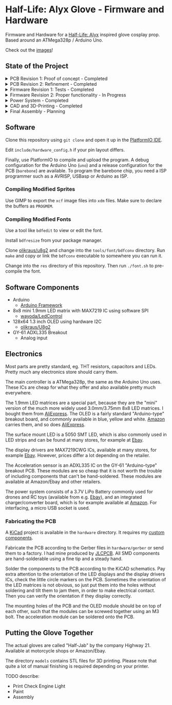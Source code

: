 # Half-Life: Alyx Glove - Firmware and Hardware
Firmware and Hardware for a [Half-Life: Alyx](https://store.steampowered.com/app/546560/HalfLife_Alyx/) inspired glove cosplay prop. Based around an ATMega328p / Arduino Uno.

Check out the [images](https://github.com/StarGate01/hl-alyx-glove/tree/master/images)!

## State of the Project

<details>
  <summary>PCB Revision 1: Proof of concept - Completed</summary>

  - [x] OLED rendering of resin count and sprite
  - [x] Display animations on 3 LED matrices
  - [x] Drive 2 green status LEDs
  - [x] Drive check engine LED
  - [x] Evaluate barebone IC
  - [x] Evaluate display drivers
  - [x] Manufacture board
  - [x] Validate board

</details>
 
<details>
  <summary>PCB Revision 2: Refinement - Completed</summary>

  - [x] Add buttons
  - [x] Add 0.1uF caps to driver ICs
  - [x] Larger power traces
  - [x] Re-think trace width in general
  - [x] Properly lay out mounting holes
  - [x] Optimize VCC trace
  - [x] Move OLED connector
  - [x] Optimize board size
  - [x] Think about inertial measurement unit
  - [x] Drive decorative yellow LEDs
  - [x] Improve ground plane stitching
  - [x] Add source info to silkscreen
  - [x] Add component orientation to  silkscreen
  - [x] Evaluate acceleration sensor
  - [x] Manufacture board
  - [x] Validate board

</details>

<details>
  <summary>Firmware Revision 1: Tests - Completed</summary>

  - [x] Test sensor
  - [x] Display resin count
  - [x] Display blinking hearts
  - [x] Flash LEDs
  - [x] Read buttons

</details>

<details>
  <summary>Firmware Revision 2: Proper functionality - In Progress</summary>

  - [ ] Wrist flick detection
  - [ ] State management w/ buttons
  - [x] Aux LED control
  - [ ] Adjustable amount of hearts

</details>

<details>
  <summary>Power System - Completed</summary>

  - [x] Battery selection
  - [x] Charging management
  - [x] Verify power system

</details>

<details>
  <summary>CAD and 3D-Printing - Completed</summary>

  - [x] Acquire gloves
  - [x] Export models from game
  - [x] Design decorative parts
  - [x] Adapt decorative parts to 3D-Printing
  - [x] Think about paint and mounting
  - [x] Design battery holder
  - [x] Design PCB mount
  - [x] Mount to glove

</details>

<details>
  <summary>Final Assembly - Planning</summary>

  - [ ] Proper paintjob
  - [ ] Kitbash copper elements and wires
  - [ ] LED mounting

</details>

## Software

Clone this repository using `git clone` and open it up in the [PlatformIO IDE](https://platformio.org/).

Edit `include/hardware_config.h` if your pin layout differs.

Finally, use PlatformIO to compile and upload the program. A debug configuration for the Arduino Uno (`uno`) and a release configuration for the PCB (`barebone`) are available. To program the barebone chip, you need a ISP programmer such as a AVRISP, USBasp or Arduino as ISP.

### Compiling Modified Sprites

Use GIMP to export the `xcf` image files into `xdm` files. Make sure to declare the buffers as `PROGMEM`.

### Compiling Modified Fonts

Use a tool like `bdfedit` to view or edit the font.

Install `bdfresize` from your package manager.

Clone [olikraus/u8g2](https://github.com/olikraus/u8g2) and change into the `tools/font/bdfconv` directory. Run `make` and copy or link the `bdfconv` executable to somewhere you can run it.

Change into the `res` directory of this repository. Then run `./font.sh` to pre-compile the font.

## Software Components

 - Arduino
   - [Arduino Framework](https://www.arduino.cc/)
 - 8x8 mini 1.9mm LED matrix with MAX7219 IC using software SPI
   - [wayoda/LedControl](https://platformio.org/lib/show/914/LedControl)
 - 128x64 1.3 inch OLED using hardware I2C
   - [olikraus/U8g2](https://platformio.org/lib/show/942/U8g2)
 - GY-61 ADXL335 Breakout
   - Analog input

## Electronics

Most parts are pretty standard, eg. THT resistors, capacitors and LEDs. Pretty much any electronics store should carry them.

The main controller is a ATMega328p, the same as the Arduino Uno uses. These ICs are cheap for what they offer and also available pretty much everywhere.

The 1.9mm LED matrices are a special part, because they are the "mini" version of the much more widely used 3.0mm/3.75mm 8x8 LED matrices. I bought them from [AliExpress](https://de.aliexpress.com/item/4000931195417.html). The OLED is a fairly standard "Arduino-type" breakout board, and commonly available in blue, yellow and white. [Amazon](https://www.amazon.com/gp/product/B07D9G11DZ) carries them, and so does [AliExpress](https://de.aliexpress.com/item/1005001355009919.html). 

The surface mount LED is a 5050 SMT LED, which is also commonly used in LED strips and can be found at many stores, for example at [Ebay](https://www.ebay.com/itm/LED-Light-SMD-SMT-0603-0805-1206-7030-3020-5730-5050-3528-335-Super-bright/302940504403).

The display drivers are MAX7219CWG ICs, available at many stores, for example [Ebay](https://www.ebay.com/itm/10-St%C3%BCcke-Maxim-MAX7219CWG-SOP-24-Led-Display-Driver-New-Ic-ln/332191432560). However, prices differ a lot depending on the retailer.

The Acceleration sensor is an ADXL335 IC on the GY-61 "Arduino-type" breakout PCB. These modules are so cheap that it is not worth the trouble of including components that can't be hand-soldered. These modules are available at Amazon/Ebay and other retailers.

The power system consists of a 3.7V LiPo Battery commonly used for drones and RC toys (available from e.g. [Ebay](https://www.ebay.com/itm/151372678869)), and an integrated charger/converter board, which is for example available at [Amazon](https://www.amazon.de/gp/product/B07QHTK791). For interfacing, a micro USB socket is used.

### Fabricating the PCB

A [KiCad](https://kicad.org/) project is available in the `hardware` directory. It requires my [custom components](https://github.com/StarGate01/KiCadLibs).

Fabricate the PCB according to the Gerber files in `hardware/gerber` or send them to a factory. I had mine produced by [JLCPCB](https://jlcpcb.com/). All SMD components are hand-solderable using a fine tip and a steady hand.

Solder the components to the PCB according to the KiCAD schematics. Pay extra attention to the orientation of the LED displays and the display drivers ICs, check the little circle markers on the PCB. Sometimes the orientation of the LED matrices is not obvious, so just put them into the holes without soldering and tilt them to jam them, in order to make electrical contact. Then you can verify the orientation if they display correctly.

The mounting holes of the PCB and the OLED module should be on top of each other, such that the modules can be screwed together using an M3 bolt. The acceleration module can be soldered onto the PCB.

## Putting the Glove Together

The actual gloves are called "Half-Jab" by the company Highway 21. Available at motorcycle shops or Amazon/Ebay.

The directory `models` contains STL files for 3D printing. Please note that quite a lot of manual finishing is required depending on your printer.

TODO describe:

 - Print Check Engine Light
 - Paint
 - Assembly
